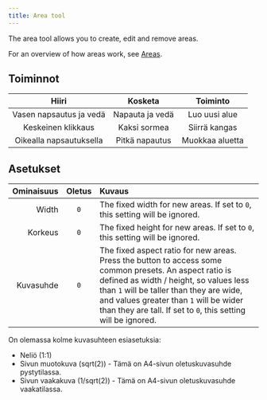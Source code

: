 ```yaml
---
title: Area tool
---
```


The area tool allows you to create, edit and remove areas.

For an overview of how areas work, see [Areas](../areas).

## Toiminnot

|          Hiiri          |     Kosketa     |     Toiminto    |
| :---------------------: | :-------------: | :-------------: |
| Vasen napsautus ja vedä | Napauta ja vedä |  Luo uusi alue  |
|    Keskeinen klikkaus   |   Kaksi sormea  |  Siirrä kangas  |
| Oikealla napsautuksella |  Pitkä napautus | Muokkaa aluetta |

## Asetukset

| Ominaisuus | Oletus | Kuvaus                                                                                                                                                                                                                                                                                                                                                                                                                 |
| ---------: | :----: | :--------------------------------------------------------------------------------------------------------------------------------------------------------------------------------------------------------------------------------------------------------------------------------------------------------------------------------------------------------------------------------------------------------------------- |
|      Width |   `0`  | The fixed width for new areas. If set to `0`, this setting will be ignored.                                                                                                                                                                                                                                                                                                            |
|    Korkeus |   `0`  | The fixed height for new areas. If set to `0`, this setting will be ignored.                                                                                                                                                                                                                                                                                                           |
|  Kuvasuhde |   `0`  | The fixed aspect ratio for new areas. Press the <DotsThreeVertical className="inline-icon"/> button to access some common presets. An aspect ratio is defined as width / height, so values less than `1` will be taller than they are wide, and values greater than `1` will be wider than they are tall. If set to `0`, this setting will be ignored. |

On olemassa kolme kuvasuhteen esiasetuksia:

- Neliö (1:1)
- Sivun muotokuva (sqrt(2)) - Tämä on A4-sivun oletuskuvasuhde pystytilassa.
- Sivun vaakakuva (1/sqrt(2)) - Tämä on A4-sivun oletuskuvasuhde vaakatilassa.
